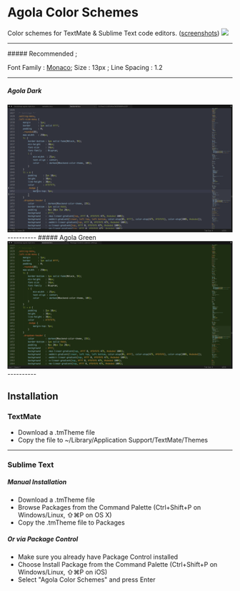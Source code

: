 # Agola Color Schemes
Color schemes for TextMate &amp; Sublime Text code editors. (<a href="https://github.com/UnderlineWords/Agola-Color-Schemes/tree/master/screenshots">screenshots</a>)
<img src="http://img.shields.io/badge/v-1.0.2-yellowgreen.svg" />
<hr>
##### Recommended ; 
<p>Font Family : <a href="https://en.wikipedia.org/wiki/Monaco_(typeface)">Monaco</a>; Size : 13px ; Line Spacing : 1.2</p>

----------
##### Agola Dark 
<img src="https://raw.githubusercontent.com/UnderlineWords/Agola-Color-Schemes/master/screenshots/Dark/sublime.png" />
----------
##### Agola Green 
<img src="https://raw.githubusercontent.com/UnderlineWords/Agola-Color-Schemes/master/screenshots/Green/sublime.png" />
----------

## Installation

### TextMate
 - Download a .tmTheme file
 - Copy the file to ~/Library/Application Support/TextMate/Themes

----------
### Sublime Text
##### Manual Installation
- Download a .tmTheme file
- Browse Packages from the Command Palette (Ctrl+Shift+P on Windows/Linux, ⇧⌘P on OS X)
- Copy the .tmTheme file to Packages

##### Or via Package Control
- Make sure you already have Package Control installed
- Choose Install Package from the Command Palette (Ctrl+Shift+P on Windows/Linux, ⇧⌘P on iOS)
- Select "Agola Color Schemes" and press Enter